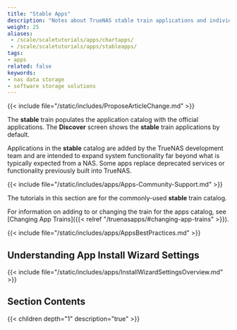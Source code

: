 ```yaml
---
title: "Stable Apps"
description: "Notes about TrueNAS stable train applications and individual tutorials for these applications."
weight: 25
aliases:
 - /scale/scaletutorials/apps/chartapps/
 - /scale/scaletutorials/apps/stableapps/
tags:
- apps
related: false
keywords:
- nas data storage
- software storage solutions
---
```


{{< include file="/static/includes/ProposeArticleChange.md" >}}

The **stable** train populates the application catalog with the official applications.
The **Discover** screen shows the **stable** train applications by default.

Applications in the **stable** catalog are added by the TrueNAS development team and are intended to expand system functionality far beyond what is typically expected from a NAS.
Some apps replace deprecated services or functionality previously built into TrueNAS.

{{< include file="/static/includes/apps/Apps-Community-Support.md" >}}

The tutorials in this section are for the commonly-used **stable** train catalog.

For information on adding to or changing the train for the apps catalog, see [Changing App Trains]({{< relref "/truenasapps/#changing-app-trains" >}}).

{{< include file="/static/includes/apps/AppsBestPractices.md" >}}

## Understanding App Install Wizard Settings

{{< include file="/static/includes/apps/InstallWizardSettingsOverview.md" >}}

<div class="noprint">

## Section Contents

{{< children depth="1" description="true" >}}

</div>
